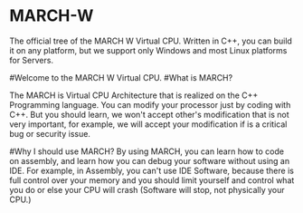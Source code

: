 # MARCH-W
The official tree of the MARCH W Virtual CPU. Written in C++, you can build it on any platform, but we support only Windows and most Linux platforms for Servers.

#Welcome to the MARCH W Virtual CPU.
#What is MARCH?

The MARCH is Virtual CPU Architecture that is realized on the C++ Programming language. You can modify your processor just by coding with C++. But you should learn, we won't accept other's modification that is not very important, for example, we will accept your modification if is a critical bug or security issue.

#Why I should use MARCH?
By using MARCH, you can learn how to code on assembly, and learn how you can debug your software without using an IDE. For example, in Assembly, you can't use IDE Software, because there is full control over your memory and you should limit yourself and control what you do or else your CPU will crash (Software will stop, not physically your CPU.)
